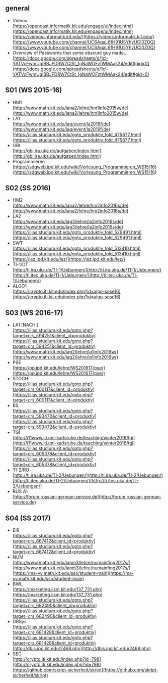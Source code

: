 ## general
* Videos
<br/>[https://opencast.informatik.kit.edu/engage/ui/index.html](https://opencast.informatik.kit.edu/engage/ui/index.html)
<br/>[https://videos.informatik.kit.edu/](https://videos.informatik.kit.edu/)
<br/>[https://www.youtube.com/channel/UC6AqaL6fH91U5YhyUCI0ZOQ](https://www.youtube.com/channel/UC6AqaL6fH91U5YhyUCI0ZOQ)
* Overview of Passwords that some obscure guy made...
<br/>[https://docs.google.com/spreadsheets/d/1cl-YATVcFwmUglBBJFDRW7CtSt_1gNaWOFztWMAak24/edit#gid=0](https://docs.google.com/spreadsheets/d/1cl-YATVcFwmUglBBJFDRW7CtSt_1gNaWOFztWMAak24/edit#gid=0)

## S01 (WS 2015-16)
* HM1
<br/>[http://www.math.kit.edu/iana2/lehre/hm1info2015w/de](http://www.math.kit.edu/iana2/lehre/hm1info2015w/de)
* LA1
<br/>[http://www.math.kit.edu/iag/event/la2016f/de](http://www.math.kit.edu/iag/event/la2016f/de)
<br/>[https://ilias.studium.kit.edu/goto_produktiv_fold_475877.html](https://ilias.studium.kit.edu/goto_produktiv_fold_475877.html)
* GBI
<br/>[http://gbi.ira.uka.de/aufgaben/index.html](http://gbi.ira.uka.de/aufgaben/index.html)
* Programmieren
<br/>[https://sdqweb.ipd.kit.edu/wiki/Vorlesung_Programmieren_WS15/16](https://sdqweb.ipd.kit.edu/wiki/Vorlesung_Programmieren_WS15/16)

## S02 (SS 2016)
* HM2
<br/>[http://www.math.kit.edu/iana2/lehre/hm2info2016s/de](http://www.math.kit.edu/iana2/lehre/hm2info2016s/de)
* LA2
<br/>[http://www.math.kit.edu/iag3/lehre/la2info2016s/de](http://www.math.kit.edu/iag3/lehre/la2info2016s/de)
<br/>[https://ilias.studium.kit.edu/goto_produktiv_fold_529491.html](https://ilias.studium.kit.edu/goto_produktiv_fold_529491.html)
* SWT
<br/>[https://ilias.studium.kit.edu/goto_produktiv_fold_513410.html](https://ilias.studium.kit.edu/goto_produktiv_fold_513410.html)
<br/>[https://lez.ipd.kit.edu/lez/](https://lez.ipd.kit.edu/lez/)
* TI-1/DT
<br/>[http://ti.ira.uka.de/TI-1/Uebungen/](http://ti.ira.uka.de/TI-1/Uebungen/)
<br/>[http://ti.itec.uka.de/TI-1/Uebungen/](http://ti.itec.uka.de/TI-1/Uebungen/)
* ALGO1
<br/>[https://crypto.iti.kit.edu/index.php?id=algo-sose16](https://crypto.iti.kit.edu/index.php?id=algo-sose16)

## S03 (WS 2016-17)
* LA1 [NACH.]
<br/>[https://ilias.studium.kit.edu/goto.php?target=crs_594251&client_id=produktiv](https://ilias.studium.kit.edu/goto.php?target=crs_594251&client_id=produktiv)
<br/>[http://www.math.kit.edu/iag2/lehre/la1info2016w/](http://www.math.kit.edu/iag2/lehre/la1info2016w/)
* PSE
<br/>[https://pp.ipd.kit.edu/lehre/WS201617/pse/](https://pp.ipd.kit.edu/lehre/WS201617/pse/)
* STOCH
<br/>[https://ilias.studium.kit.edu/goto.php?target=crs_600117&client_id=produktiv](https://ilias.studium.kit.edu/goto.php?target=crs_600117&client_id=produktiv)
* BS
<br/>[https://ilias.studium.kit.edu/goto.php?target=crs_593472&client_id=produktiv](https://ilias.studium.kit.edu/goto.php?target=crs_593472&client_id=produktiv)
* TGI
<br/>[http://i11www.iti.uni-karlsruhe.de/teaching/winter2016/tgi](http://i11www.iti.uni-karlsruhe.de/teaching/winter2016/tgi)
<br/>[https://ilias.studium.kit.edu/goto.php?target=crs_605378&client_id=produktiv](https://ilias.studium.kit.edu/goto.php?target=crs_605378&client_id=produktiv)
* TI-2/RO
<br/>[http://ti.ira.uka.de/TI-2/Uebungen/](http://ti.ira.uka.de/TI-2/Uebungen/)
<br/>[http://ti.itec.uka.de/TI-2/Uebungen/](http://ti.itec.uka.de/TI-2/Uebungen/)
* RUS A1
<br/>[http://forum.russian-german-service.de](http://forum.russian-german-service.de)

## S04 (SS 2017)
* EiR
<br/>[https://ilias.studium.kit.edu/goto.php?target=crs_667412&client_id=produktiv](https://ilias.studium.kit.edu/goto.php?target=crs_667412&client_id=produktiv)
* NUM
<br/>[http://www.math.kit.edu/ianm3/lehre/numainfing2017s/](http://www.math.kit.edu/ianm3/lehre/numainfing2017s/)
<br/>[https://ma-vv.math.kit.edu/sso/student-main](https://ma-vv.math.kit.edu/sso/student-main)
* BWL
<br/>[https://marketing.iism.kit.edu/137_731.php](https://marketing.iism.kit.edu/137_731.php)
<br/>[https://ilias.studium.kit.edu/goto.php?target=crs_682490&client_id=produktiv](https://ilias.studium.kit.edu/goto.php?target=crs_682490&client_id=produktiv)
* DBSys
<br/>[https://ilias.studium.kit.edu/goto.php?target=crs_681428&client_id=produktiv](https://ilias.studium.kit.edu/goto.php?target=crs_681428&client_id=produktiv)
<br/>[http://dbis.ipd.kit.edu/2468.php](http://dbis.ipd.kit.edu/2468.php)
* SEC
<br/>[http://crypto.iti.kit.edu/index.php?id=798](http://crypto.iti.kit.edu/index.php?id=798)
<br/>[https://github.com/skript-sicherheit/skript](https://github.com/skript-sicherheit/skript)
